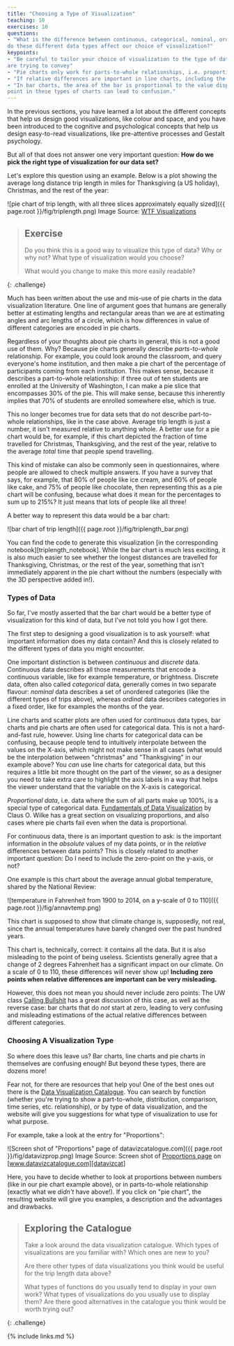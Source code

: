 ```yaml
---
title: "Choosing a Type of Visualization"
teaching: 10
exercises: 10
questions:
- "What is the difference between continuous, categorical, nominal, ordinal, and proportional data, and how
do these different data types affect our choice of visualization?"
keypoints:
- "Be careful to tailor your choice of visualization to the type of data and the type of information you
are trying to convey"
- "Pie charts only work for parts-to-whole relationships, i.e. proportional data"
- "If relative differences are important in line charts, including the zero-point can be misleading."
- "In bar charts, the area of the bar is proportional to the value displayed, thus leaving out the zero
point in these types of charts can lead to confusion."
---
```



In the previous sections, you have learned a lot about the different concepts that help us design good
visualizations, like colour and space, and you have been introduced to the cognitive and psychological
concepts that help us design easy-to-read visualizations, like pre-attentive processes and Gestalt
psychology.

But all of that does not answer one very important question: **How do we pick the right type of 
visualization for our data set?**

Let's explore this question using an example. Below is a plot showing the average long distance
trip length in miles for Thanksgiving (a US holiday), Christmas, and the rest of the year:

![pie chart of trip length, with all three slices approximately equally sized]({{ page.root }}/fig/triplength.png)
Image Source: [WTF Visualizations][wtfviz]

> ## Exercise
>
> Do you think this is a good way to visualize this type of data? Why or why not? What type of
> visualization would you choose?
>
> What would you change to make this more easily readable?
>
{: .challenge}

Much has been written about the use and mis-use of pie charts in the data visualization literature. One line of
argument goes that humans are generally better at estimating lengths and rectangular areas than we are at estimating
angles and arc lengths of a circle, which is how differences in value of different categories are encoded in
pie charts.

Regardless of your thoughts about pie charts in general, this is not a good use of them. Why? Because pie charts generally
describe *parts-to-whole* relationship. For example, you could look around the classroom, and query everyone's
home institution, and then make a pie chart of the percentage of participants coming from each institution.
This makes sense, because it describes a part-to-whole relationship: if three out of ten students are enrolled
at the University of Washington, I can make a pie slice that encompasses 30% of the pie. This will make sense, because
this inherently implies that 70% of students are enrolled somewhere else, which is true.

This no longer becomes true for data sets that do not describe part-to-whole relationships, like in the case above.
Average trip length is just a number, it isn't measured relative to anything whole. A better use for a pie chart would
be, for example, if this chart depicted the fraction of time travelled for Christmas, Thanksgiving, and the rest of the
year, relative to the average *total* time that people spend travelling.

This kind of mistake can also be commonly seen in questionnaires, where people are allowed to check multiple answers.
If you have a survey that says, for example, that 80% of people like ice cream, and 60% of people like cake, and
75% of people like chocolate, then representing this as a pie chart will be confusing, because what does it mean
for the percentages to sum up to 215%? It just means that lots of people like all three!

A better way to represent this data would be a bar chart:

![bar chart of trip length]({{ page.root }}/fig/triplength_bar.png)

You can find the code to generate this visualization [in the corresponding notebook][triplength_notebook].
While the bar chart is much less exciting, it is also much easier to see whether the longest distances are
travelled for Thanksgiving, Christmas, or the rest of the year, something that isn't immediately apparent
in the pie chart without the numbers (especially with the 3D perspective added in!).


### Types of Data

So far, I've mostly asserted that the bar chart would be a better type of visualization for this kind of data,
but I've not told you how I got there.

The first step to designing a good visualization is to ask yourself: what important information does my data
contain? And this is closely related to the different types of data you might encounter.

One important distinction is between *continuous* and *discrete* data. Continuous data describes all those
measurements that encode a continuous variable, like for example temperature, or brightness. Discrete
data, often also called *categorical* data, generally comes in two separate flavour: *nominal* data describes
a set of unordered categories (like the different types of trips above), whereas *ordinal* data describes
categories in a fixed order, like for examples the months of the year.

Line charts and scatter plots are often used for continuous data types, bar charts and pie charts are often
used for categorical data. This is not a hard-and-fast rule, however.
Using line charts for categorical data can be confusing, because people tend to intuitively interpolate between
the values on the X-axis, which might not make sense in all cases (what would be the interpolation between "christmas"
and "Thanksgiving" in our example above?
You *can* use line charts for
categorical data, but this requires a little bit more thought on the part of the viewer, so as a designer you
need to take extra care to highlight the axis labels in a way that helps the viewer understand that
the variable on the X-axis is categorical.

*Proportional data*, i.e. data where the sum of all parts make up 100%, is a special type of categorical data.
[Fundamentals of Data Visualization][vizbook] by Claus O. Wilke has a great section on visualizing proportions,
and also cases where pie charts fail even when the data is proportional.

For continuous data, there is an important question to ask: is the important information in the *absolute*
values of my data points, or in the *relative* differences between data points? This is closely related to
another important question: Do I need to include the zero-point on the y-axis, or not?

One example is this chart about the average annual global temperature, shared by the National Review:

![temperature in Fahrenheit from 1900 to 2014, on a y-scale of 0 to 110]({{ page.root }}/fig/annavtemp.png)

This chart is supposed to show that climate change is, supposedly, not real, since the annual temperatures
have barely changed over the past hundred years.

This chart is, technically, correct: it contains all the data. But it is also misleading to the point of being
useless. Scientists generally agree that a change of 2 degrees Fahrenheit has a significant impact on our
climate. On a scale of 0 to 110, these differences will never show up!
**Including zero points when relative differences are important can be very misleading.**

However, this does not mean you should never include zero points: The UW class [Calling Bullshit][cbaxes] has a
great discussion of this case, as well as the reverse case: bar charts that do *not* start at zero, leading
to very confusing and misleading estimations of the actual relative differences between different categories.

### Choosing A Visualization Type

So where does this leave us? Bar charts, line charts and pie charts in themselves are confusing enough! But
beyond these types, there are dozens more!

Fear not, for there are resources that help you! One of the best ones out there is the
[Data Visualization Catalogue][datavizcat]. You can search by function (whether you're trying to show a part-to-whole,
distribution, comparison, time series, etc. relationship), or by type of data visualization, and the website will
give you suggestions for what type of visualization to use for what purpose.

For example, take a look at the entry for "Proportions":

![Screen shot of "Proportions" page of datavizcatalogue.com]({{ page.root }}/fig/datavizprop.png)
Image Source: Screen shot of [Proportions page][datavizprop] on [www.datavizcatalogue.com][datavizcat]

Here, you have to decide whether to look at proportions between numbers (like in our pie chart example above),
or in parts-to-whole relationship (exactly what we *didn't* have above!). If you click on "pie chart", the
resulting website will give you examples, a description and the advantages and drawbacks.

> ## Exploring the Catalogue
>
> Take a look around the data visualization catalogue. Which types of visualizations are you
> familiar with? Which ones are new to you?
>
> Are there other types of data visualizations you think would be useful for the trip length data above?
>
> What types of functions do you usually tend to display in your own work? What types of visualizations
> do you usually use to display them? Are there good alternatives in the catalogue you think would be
> worth trying out?
>
{: .challenge}

[wtfviz]: https://viz.wtf/post/154944020060/thnaksgiving
[vizbook]: https://serialmentor.com/dataviz/visualizing-proportions.html
[cbaxes]: https://callingbullshit.org/tools/tools_misleading_axes.html
[datavizprop]: https://datavizcatalogue.com/search/proportions.html
[datavizcat]: https://datavizcatalogue.com

{% include links.md %}

